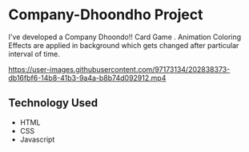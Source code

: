 # Company-Dhoondho Project
I've developed a Company Dhoondo!! Card Game . Animation Coloring Effects are applied in background which
gets changed after particular interval of time.




https://user-images.githubusercontent.com/97173134/202838373-db16fbf6-14b8-41b3-9a4a-b8b74d092912.mp4



## Technology Used

* HTML
* CSS
* Javascript


